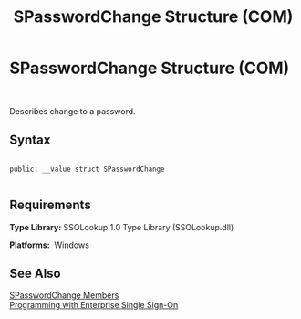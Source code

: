 ﻿---
title: SPasswordChange Structure (COM)
TOCTitle: SPasswordChange Structure (COM)
ms:assetid: b3bd157d-3b83-4f7b-8590-88620b2551dc
ms:mtpsurl: https://msdn.microsoft.com/en-us/library/Aa705271(v=BTS.80)
ms:contentKeyID: 51530612
ms.date: 08/30/2017
mtps_version: v=BTS.80
---

# SPasswordChange Structure (COM)

 

Describes change to a password.

## Syntax

``` 
  
public: __value struct SPasswordChange  
  
```

## Requirements

**Type Library:** SSOLookup 1.0 Type Library (SSOLookup.dll)

**Platforms:**  Windows

## See Also

[SPasswordChange Members](spasswordchange-members.md)  
[Programming with Enterprise Single Sign-On](https://msdn.microsoft.com/en-us/library/aa704508\(v=bts.80\))

